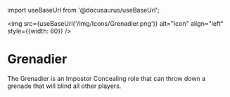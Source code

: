 import useBaseUrl from '@docusaurus/useBaseUrl';

<img src={useBaseUrl('/img/Icons/Grenadier.png')} alt="Icon" align="left" style={{width: 60}} />
# Grenadier

The Grenadier is an Impostor Concealing role that can throw down a grenade that will blind all other players.
